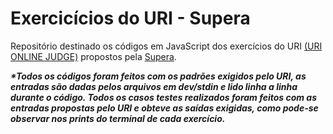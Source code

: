 # Exercicícios do URI - Supera

Repositório destinado os códigos em JavaScript dos exercícios do URI [(URI ONLINE JUDGE)](https://www.urionlinejudge.com.br/judge/pt/#_=_) propostos pela [Supera](https://www.supera.com.br/).



*__*Todos os códigos foram feitos com os padrões exigidos pelo URI, as entradas são dadas pelos arquivos em dev/stdin e lido linha a linha durante o código.
Todos os casos testes realizados foram feitos com as entradas propostas pelo URI e obteve as saídas exigidas, como pode-se observar nos prints do terminal de cada exercício.__*
